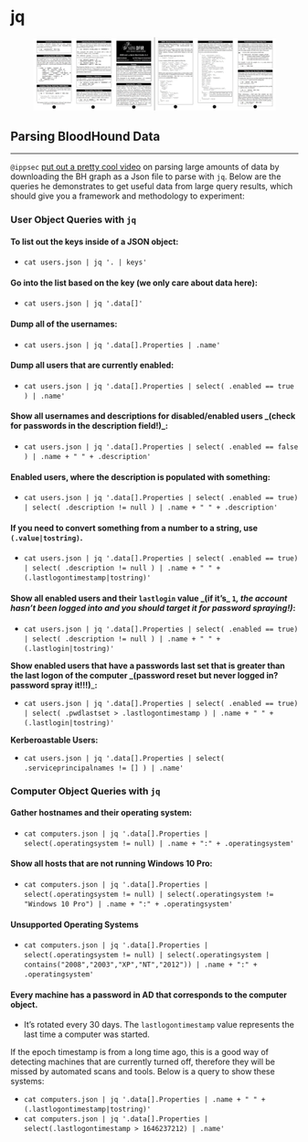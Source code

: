 # jq

<figure><img src="../../.gitbook/assets/image (1).png" alt=""><figcaption></figcaption></figure>

## Parsing BloodHound Data

***

`@ippsec` [put out a pretty cool video](https://youtu.be/o3W4H0UfDmQ) on parsing large amounts of data by downloading the BH graph as a Json file to parse with `jq`. Below are the queries he demonstrates to get useful data from large query results, which should give you a framework and methodology to experiment:

### **User Object Queries with `jq`**

#### **To list out the keys inside of a JSON object:**

* `cat users.json | jq '. | keys'`

#### **Go into the list based on the key (we only care about data here):**

* `cat users.json | jq '.data[]'`

#### **Dump all of the usernames:**

* `cat users.json | jq '.data[].Properties | .name'`

#### **Dump all users that are currently enabled:**

* `cat users.json | jq '.data[].Properties | select( .enabled == true ) | .name'`

#### **Show all usernames and descriptions for disabled/enabled users **_**(check for passwords in the description field!)**_**:**

* `cat users.json | jq '.data[].Properties | select( .enabled == false ) | .name + " " + .description'`

#### **Enabled users, where the description is populated with something:**

* `cat users.json | jq '.data[].Properties | select( .enabled == true) | select( .description != null ) | .name + " " + .description'`

#### **If you need to convert something from a number to a string, use** `(.value|tostring)`**.**

* `cat users.json | jq '.data[].Properties | select( .enabled == true) | select( .description != null ) | .name + " " + (.lastlogontimestamp|tostring)'`

#### **Show all enabled users and their** `lastlogin` **value **_**(if it’s**_ `1`_**, the account hasn’t been logged into and you should target it for password spraying!)**_**:**

* `cat users.json | jq '.data[].Properties | select( .enabled == true) | select( .description != null ) | .name + " " + (.lastlogin|tostring)'`

**Show enabled users that have a passwords last set that is greater than the last logon of the computer **_**(password reset but never logged in? password spray it!!!)**_**:**

* `cat users.json | jq '.data[].Properties | select( .enabled == true) | select( .pwdlastset > .lastlogontimestamp ) | .name + " " + (.lastlogin|tostring)'`

**Kerberoastable Users:**

* `cat users.json | jq '.data[].Properties | select( .serviceprincipalnames != [] ) | .name'`

### **Computer Object Queries with `jq`**

#### **Gather hostnames and their operating system:**

* `cat computers.json | jq '.data[].Properties | select(.operatingsystem != null) | .name + ":" + .operatingsystem'`

#### **Show all hosts that are not running Windows 10 Pro:**

* `cat computers.json | jq '.data[].Properties | select(.operatingsystem != null) | select(.operatingsystem != "Windows 10 Pro") | .name + ":" + .operatingsystem'`

#### Unsupported Operating Systems

* `cat computers.json | jq '.data[].Properties | select(.operatingsystem != null) | select(.operatingsystem | contains("2008","2003","XP","NT","2012")) | .name + ":" + .operatingsystem'`

#### **Every machine has a password in AD that corresponds to the computer object.**

* It’s rotated every 30 days. The `lastlogontimestamp` value represents the last time a computer was started.

If the epoch timestamp is from a long time ago, this is a good way of detecting machines that are currently turned off, therefore they will be missed by automated scans and tools. Below is a query to show these systems:

* `cat computers.json | jq '.data[].Properties | .name + " " + (.lastlogontimestamp|tostring)'`
* `cat computers.json | jq '.data[].Properties | select(.lastlogontimestamp > 1646237212) | .name'`
